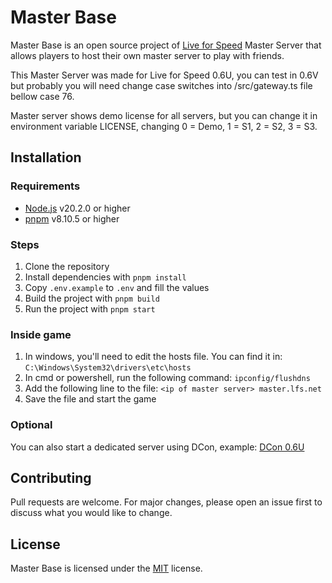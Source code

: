 # Master Base

Master Base is an open source project of [Live for Speed](https://lfs.net/) Master Server that allows players to host their own master server to play with friends.

This Master Server was made for Live for Speed 0.6U, you can test in 0.6V but probably you will need change case switches into /src/gateway.ts file bellow case 76.

Master server shows demo license for all servers, but you can change it in environment variable LICENSE, changing 0 = Demo, 1 = S1, 2 = S2, 3 = S3.

## Installation

### Requirements

- [Node.js](https://nodejs.org/en/) v20.2.0 or higher
- [pnpm](https://pnpm.io/) v8.10.5 or higher

### Steps

1. Clone the repository
2. Install dependencies with `pnpm install`
3. Copy `.env.example` to `.env` and fill the values
4. Build the project with `pnpm build`
5. Run the project with `pnpm start`

### Inside game

1. In windows, you'll need to edit the hosts file. You can find it in: `C:\Windows\System32\drivers\etc\hosts`
2. In cmd or powershell, run the following command: `ipconfig/flushdns`
3. Add the following line to the file: `<ip of master server> master.lfs.net`
4. Save the file and start the game

### Optional

You can also start a dedicated server using DCon, example: [DCon 0.6U](https://www.lfs.net/file_lfs.php?name=LFS_S3_DCON_6U.zip)

## Contributing

Pull requests are welcome. For major changes, please open an issue first to discuss what you would like to change.

## License

Master Base is licensed under the [MIT](https://choosealicense.com/licenses/mit/) license.
